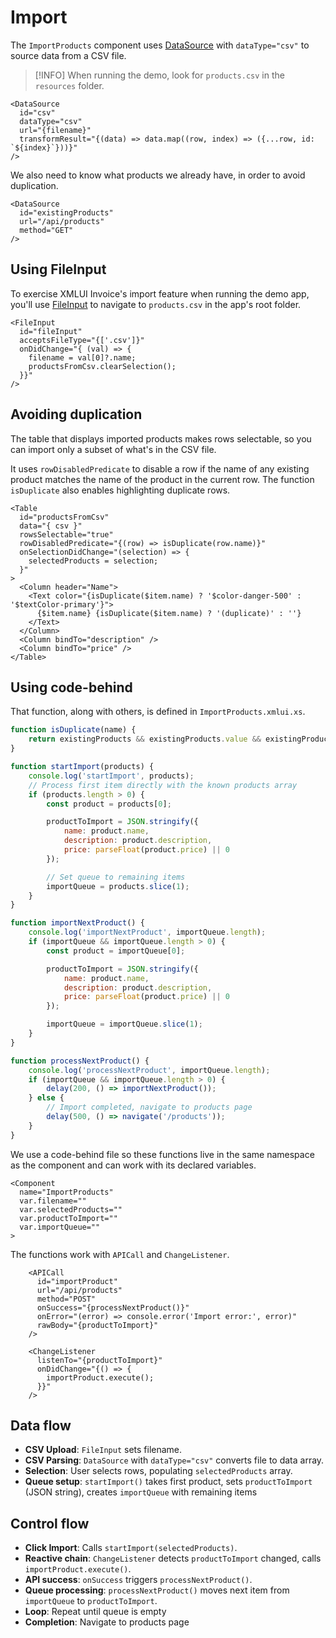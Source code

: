 # Import

The `ImportProducts` component uses [DataSource](/components/DataSource) with `dataType="csv"` to source data from a CSV file.

> [!INFO]
> When running the demo, look for `products.csv` in the `resources` folder.

```xmlui /dataType="csv/
<DataSource
  id="csv"
  dataType="csv"
  url="{filename}"
  transformResult="{(data) => data.map((row, index) => ({...row, id: `${index}`}))}"
/>
```

We also need to know what products we already have, in order to avoid duplication.

```xmlui
<DataSource
  id="existingProducts"
  url="/api/products"
  method="GET"
/>
```

## Using FileInput

To exercise XMLUI Invoice's import feature when running the demo app, you'll use [FileInput](/components/FileInput) to navigate to `products.csv` in the app's root folder.

```xmlui
<FileInput
  id="fileInput"
  acceptsFileType="{['.csv']}"
  onDidChange="{ (val) => {
    filename = val[0]?.name;
    productsFromCsv.clearSelection();
  }}"
/>
```

## Avoiding duplication

The table that displays imported products makes rows selectable, so you can import only a subset of what's in the CSV file.

It uses `rowDisabledPredicate` to disable a row if the name of any existing product matches the name of the product in the current row. The function `isDuplicate` also enables highlighting duplicate rows.


```xmlui /isDuplicate/
<Table
  id="productsFromCsv"
  data="{ csv }"
  rowsSelectable="true"
  rowDisabledPredicate="{(row) => isDuplicate(row.name)}"
  onSelectionDidChange="(selection) => {
    selectedProducts = selection;
  }"
>
  <Column header="Name">
    <Text color="{isDuplicate($item.name) ? '$color-danger-500' : '$textColor-primary'}">
      {$item.name} {isDuplicate($item.name) ? '(duplicate)' : ''}
    </Text>
  </Column>
  <Column bindTo="description" />
  <Column bindTo="price" />
</Table>
```

## Using code-behind

That function, along with others, is defined in `ImportProducts.xmlui.xs`.

```js /isDuplicate(name)/ /startImport(products)/ /importNextProduct()/ /processNextProduct()/
function isDuplicate(name) {
    return existingProducts && existingProducts.value && existingProducts.value.some(p => p.name === name);
}

function startImport(products) {
    console.log('startImport', products);
    // Process first item directly with the known products array
    if (products.length > 0) {
        const product = products[0];

        productToImport = JSON.stringify({
            name: product.name,
            description: product.description,
            price: parseFloat(product.price) || 0
        });

        // Set queue to remaining items
        importQueue = products.slice(1);
    }
}

function importNextProduct() {
    console.log('importNextProduct', importQueue.length);
    if (importQueue && importQueue.length > 0) {
        const product = importQueue[0];

        productToImport = JSON.stringify({
            name: product.name,
            description: product.description,
            price: parseFloat(product.price) || 0
        });

        importQueue = importQueue.slice(1);
    }
}

function processNextProduct() {
    console.log('processNextProduct', importQueue.length);
    if (importQueue && importQueue.length > 0) {
        delay(200, () => importNextProduct());
    } else {
        // Import completed, navigate to products page
        delay(500, () => navigate('/products'));
    }
}
```

We use a code-behind file so these functions live in the same namespace as the component and can work with its declared variables.

```xmlui
<Component
  name="ImportProducts"
  var.filename=""
  var.selectedProducts=""
  var.productToImport=""
  var.importQueue=""
>
```

The functions work with `APICall` and `ChangeListener`.

```xmlui
    <APICall
      id="importProduct"
      url="/api/products"
      method="POST"
      onSuccess="{processNextProduct()}"
      onError="(error) => console.error('Import error:', error)"
      rawBody="{productToImport}"
    />

    <ChangeListener
      listenTo="{productToImport}"
      onDidChange="{() => {
        importProduct.execute();
      }}"
    />
```

## Data flow

- **CSV Upload**: `FileInput` sets filename.
- **CSV Parsing**: `DataSource` with `dataType="csv"` converts file to data array.
- **Selection**: User selects rows, populating `selectedProducts` array.
- **Queue setup**: `startImport()` takes first product, sets `productToImport` (JSON string), creates `importQueue` with remaining items

## Control flow

- **Click Import**: Calls `startImport(selectedProducts)`.
- **Reactive chain**: `ChangeListener` detects `productToImport` changed, calls `importProduct.execute()`.
- **API success**: `onSuccess` triggers `processNextProduct()`.
- **Queue processing**: `processNextProduct()` moves next item from `importQueue` to `productToImport`.
- **Loop**: Repeat until queue is empty
- **Completion**: Navigate to products page

